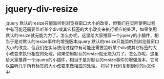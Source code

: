 # jquery-div-resize
jquery 默认的resize只能监听到浏览器窗口大小的改变，但我们在实际使用过程中有可能还需要监听某个div或其它标签的大小改变来执行相应的处理，如果使用默认的resize就无能为力了。怎么办呢，这里给大家推荐一个jquery的小插件，相当于是对默认的resize事件的增强版本jquery 默认的resize只能监听到浏览器窗口大小的改变，但我们在实际使用过程中有可能还需要监听某个div或其它标签的大小改变来执行相应的处理，如果使用默认的resize就无能为力了。怎么办呢，这里给大家推荐一个jquery的小插件，相当于是对默认的resize事件的增强版本，它可以监听几乎所有标签的大小改变来做相应的处理。 将以下代码复制到你的js文件中
